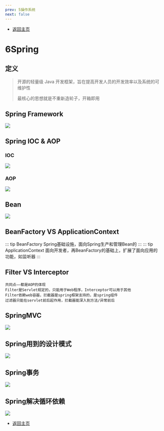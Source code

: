 ```yaml
---
prev: 5操作系统
next: false
---
```

* [返回主页](../home.md)
# 6Spring
## 定义
> 开源的轻量级 Java 开发框架，旨在提高开发人员的开发效率以及系统的可维护性
> 
> 最核心的思想就是不重新造轮子，开箱即用

## Spring Framework
![](../../picture/1/6springframework.png)

## Spring IOC & AOP
### IOC
![](../../picture/1/6IOC.png)

### AOP
![](../../picture/1/6AOP.png)

## Bean
![](../../picture/1/6Springbean.png)

## BeanFactory VS ApplicationContext
::: tip BeanFactory
Spring基础设施，面向Spring生产和管理Bean的
:::
::: tip ApplicationContext
面向开发者，再BeanFactory的基础上，扩展了面向应用的功能，如监听器
:::

## Filter VS  Interceptor
```text
共同点——都是AOP的体现
Filter是Servlet规定的，只能用于Web程序，Interceptor可以用于其他
Filter依赖web容器，拦截器是spring框架支持的，是spring组件
过滤器只能在servlet前后起作用，拦截器能深入到方法/异常前后
```

## SpringMVC
![](../../picture/1/6SpringMVC.png)

## Spring用到的设计模式
![](../../picture/1/6Spring用到的设计模式.png)

## Spring事务
![](../../picture/1/6Spring事务.png)

## Spring解决循环依赖
![](../../picture/1/6Spring解决循环依赖.png)

* [返回主页](../home.md)